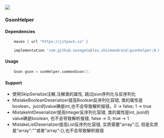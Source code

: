 [![](https://jitpack.io/v/sovegetables/shineandroid.svg)](https://jitpack.io/#sovegetables/shineandroid)


### GsonHelper
#### Dependencies
```gradle
    maven { url "https://jitpack.io" }

    implementation 'com.github.sovegetables.shineandroid:gsonhelper:0.0.1'
```
#### Usage
```s
    Gson gson = sonHelper.commonGson();
```
#### Support
- 使用SkipSerialize注解,注解类的属性, 跳过json序列化与反序列化
- MistakeBooleanDeserializer提高Boolean反序列化容错, 类的属性是boolean，json的value确是int,也不会导致解析报错，0 -> false; 1 -> true
- MistakeIntDeserializer提高Integer反序列化容错, 类的属性是int, json的value确是boolean, 也不会导致解析报错, false -> 0; true -> 1
- MistakeListDeserializer提高List反序列化容错, 实质需要"array":[], 但是实质是"array":""或者"array":{},也不会导致解析报错